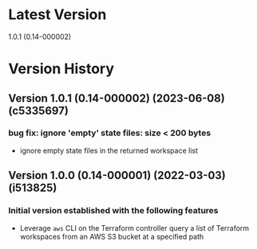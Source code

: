 # Latest Version
1.0.1 (0.14-000002)

# Version History
## Version 1.0.1 (0.14-000002) (2023-06-08) (c5335697)
### bug fix: ignore 'empty' state files: size < 200 bytes
* ignore empty state files in the returned workspace list

## Version 1.0.0 (0.14-000001) (2022-03-03) (i513825)
### Initial version established with the following features
* Leverage `aws` CLI on the Terraform controller query a list of Terraform workspaces from an AWS S3 bucket at a specified path
